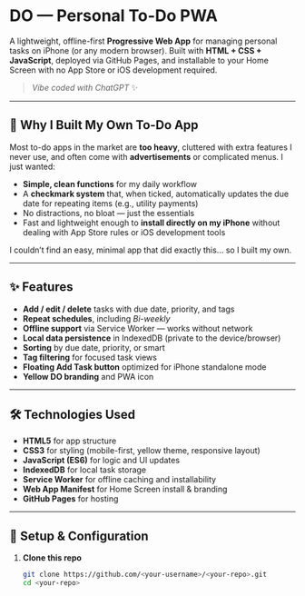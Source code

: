 # DO — Personal To-Do PWA

A lightweight, offline-first **Progressive Web App** for managing personal tasks on iPhone (or any modern browser). Built with **HTML + CSS + JavaScript**, deployed via GitHub Pages, and installable to your Home Screen with no App Store or iOS development required.  
> *Vibe coded with ChatGPT* ✨

---

## 🌟 Why I Built My Own To-Do App

Most to-do apps in the market are **too heavy**, cluttered with extra features I never use, and often come with **advertisements** or complicated menus. I just wanted:

- **Simple, clean functions** for my daily workflow  
- A **checkmark system** that, when ticked, automatically updates the due date for repeating items (e.g., utility payments)  
- No distractions, no bloat — just the essentials  
- Fast and lightweight enough to **install directly on my iPhone** without dealing with App Store rules or iOS development tools

I couldn’t find an easy, minimal app that did exactly this… so I built my own.

---

## ✨ Features

- **Add / edit / delete** tasks with due date, priority, and tags  
- **Repeat schedules**, including *Bi-weekly*  
- **Offline support** via Service Worker — works without network  
- **Local data persistence** in IndexedDB (private to the device/browser)  
- **Sorting** by due date, priority, or smart  
- **Tag filtering** for focused task views  
- **Floating Add Task button** optimized for iPhone standalone mode  
- **Yellow DO branding** and PWA icon

---

## 🛠 Technologies Used

- **HTML5** for app structure  
- **CSS3** for styling (mobile-first, yellow theme, responsive layout)  
- **JavaScript (ES6)** for logic and UI updates  
- **IndexedDB** for local task storage  
- **Service Worker** for offline caching and installability  
- **Web App Manifest** for Home Screen install & branding  
- **GitHub Pages** for hosting

---

## 🚀 Setup & Configuration

1. **Clone this repo**  
   ```bash
   git clone https://github.com/<your-username>/<your-repo>.git
   cd <your-repo>
